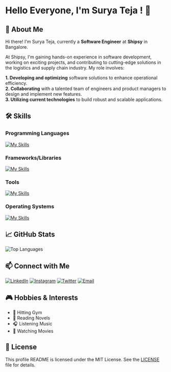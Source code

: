 # Hello Everyone, I'm Surya Teja ! 👋

## 🚀 About Me

  Hi there! I'm Surya Teja, currently a **Software Engineer** at **Shipsy** in Bangalore.
  
  At Shipsy, I'm gaining hands-on experience in software development, working on exciting projects, and contributing to cutting-edge solutions in the logistics and supply chain industry. My role involves:
  
  **1. Developing and optimizing** software solutions to enhance operational efficiency.<br/>
  **2. Collaborating** with a talented team of engineers and product managers to design and implement new features.<br/>
  **3. Utilizing current technologies** to build robust and scalable applications.<br/>

## 🛠 Skills

  ### Programming Languages
  [![My Skills](https://skillicons.dev/icons?i=python,java,javascript,html,css,c,typescript,php,sqlite,bash,latex)](https://skillicons.dev)
  
  ### Frameworks/Libraries
  [![My Skills](https://skillicons.dev/icons?i=react,angular,express,bootstrap,jquery,nodejs,nextjs,tailwind,sass,materialui,redux)](https://skillicons.dev)
  
  ### Tools
  [![My Skills](https://skillicons.dev/icons?i=git,docker,github,npm,vscode,redux,styledcomponents,eclipse,pycharm,mysql,mongodb,firebase,netlify,vercel,jenkins,discord,postman,gradle,webpack,babel,figma)](https://skillicons.dev)

  ### Operating Systems
  [![My Skills](https://skillicons.dev/icons?i=apple,windows,ubuntu)](https://skillicons.dev)

## 📈 GitHub Stats

![Top Languages](https://github-readme-stats.vercel.app/api/top-langs/?username=k-surya-teja&layout=compact&theme=radical)

## 📫 Connect with Me

  [![LinkedIn](https://skillicons.dev/icons?i=linkedin)](https://www.linkedin.com/in/klsteja/)
  [![Instagram](https://skillicons.dev/icons?i=instagram)](https://instagram.com/nombre_es_surya/)
  [![Twitter](https://skillicons.dev/icons?i=twitter)](https://twitter.com/klsteja)
  [![Email](https://skillicons.dev/icons?i=gmail)](mailto:klsteja1612@gmail.com)

## 🎮 Hobbies & Interests

- 🏃 Hitting Gym
- 📖 Reading Novels
- 🎧 Listening Music
- 🎥 Watching Movies

## 📝 License

This profile README is licensed under the MIT License. See the [LICENSE](LICENSE) file for details.

